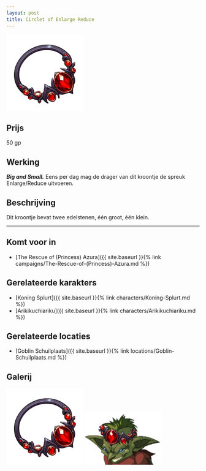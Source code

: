 ```yaml
---
layout: post
title: Circlet of Enlarge Reduce
---
```


<img src="../images/Circlet of Enlarge Reduce.png" alt="Circlet of Enlarge Reduce" width=200>

## Prijs
50 gp

## Werking
<b><i>Big and Small.</i></b> Eens per dag mag de drager van dit kroontje de spreuk Enlarge/Reduce uitvoeren.

## Beschrijving
Dit kroontje bevat twee edelstenen, één groot, één klein.

---

## Komt voor in
* [The Rescue of (Princess) Azura]({{ site.baseurl }}{% link campaigns/The-Rescue-of-(Princess)-Azura.md %})

## Gerelateerde karakters
* [Koning Splurt]({{ site.baseurl }}{% link characters/Koning-Splurt.md %})
* [Arikikuchiariku]({{ site.baseurl }}{% link characters/Arikikuchiariku.md %})

## Gerelateerde locaties
* [Goblin Schuilplaats]({{ site.baseurl }}{% link locations/Goblin-Schuilplaats.md %})

## Galerij
<img src="../images/Circlet of Enlarge Reduce.png" alt="Circlet of Enlarge Reduce" width=200>

<img src="../images/Koning Splurt.png" alt="Koning Splurt die het kroontje draagt" width=200>